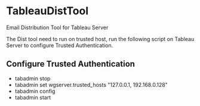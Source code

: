# TableauDistTool
Email Distribution Tool for Tableau Server

The Dist tool need to run on trusted host, run the following script on Tableau Server to configure Trusted Authentication.

## Configure Trusted Authentication
* tabadmin stop
* tabadmin set wgserver.trusted_hosts "127.0.0.1, 192.168.0.128"
* tabadmin config
* tabadmin start
